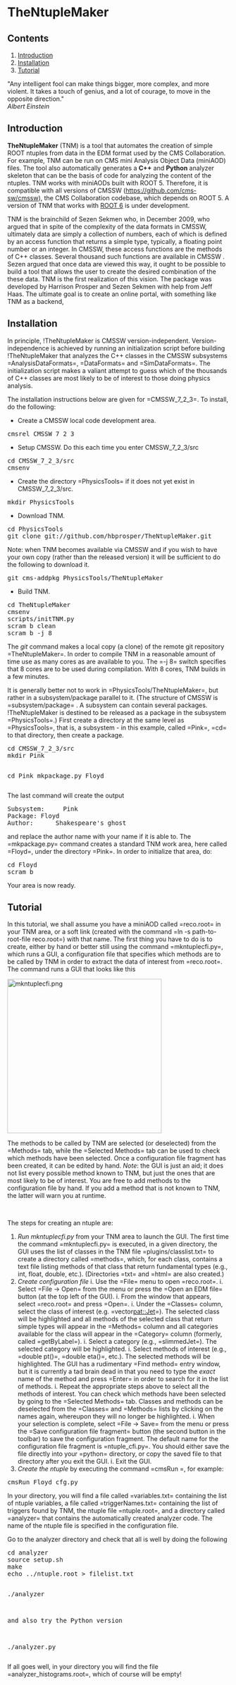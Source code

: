TheNtupleMaker
==============

## Contents
1. [Introduction](#introduction)
2. [Installation](#installation)
3. [Tutorial](#tutorial)



"Any intelligent fool can make things bigger, more complex, and more violent. It takes a touch of genius, and a lot of courage, to move in the opposite direction."  
*Albert Einstein*


## Introduction <a name="introduction"></a>

__TheNtupleMaker__ (TNM) is a tool that automates the creation of simple ROOT ntuples from data in the EDM format used by the CMS Collaboration. For example, TNM can be run on CMS mini Analysis Object Data (miniAOD) files.  The tool also automatically generates a __C++__ and __Python__ analyzer skeleton that can be the basis of code for analyzing the content of the ntuples. 
TNM works with miniAODs built with ROOT 5. Therefore, it is compatible with all versions of CMSSW (https://github.com/cms-sw/cmssw), the CMS Collaboration codebase, which depends on ROOT 5.  A version of TNM that works with [ROOT 6](http://root.cern.ch) is under development.

TNM is the brainchild of Sezen Sekmen who, in December 2009, who argued that in spite of the complexity of the data formats in CMSSW, ultimately data are simply a collection of numbers, each of which is defined by an access function that returns a simple type, typically, a floating point number or an integer. In CMSSW, these access functions are the methods of C++ classes. Several thousand such functions are available in CMSSW . Sezen argued that once data are viewed this way, it ought to be possible to build a tool that allows the user to create the desired combination of the these data. TNM is the first realization of this vision. The package was developed by Harrison Prosper and Sezen Sekmen with help from Jeff Haas. The ultimate goal is to create an online portal, with something like TNM as a backend, 

## Installation <a name="installation"></a>

In principle, !TheNtupleMaker is CMSSW version-independent.  Version-independence is achieved by running an initialization script before building !TheNtupleMaker that analyzes the C++ classes in the CMSSW subsystems =AnalysisDataFormats=, =DataFormats= and =SimDataFormats=. The initialization script makes a valiant attempt to guess which of the thousands of C++ classes are most likely to be of interest to those doing physics analysis.  <br><p>The installation instructions below are given for =CMSSW_7_2_3=.  To install, do the following:

   * Create a CMSSW local code development area.
<pre class="command">
cmsrel CMSSW_7_2_3 
</pre>
   * Setup CMSSW. Do this each time you enter CMSSW_7_2_3/src
<pre class="command">
cd CMSSW_7_2_3/src
cmsenv
</pre>
   * Create the directory =PhysicsTools= if it does not yet exist in CMSSW_7_2_3/src. 
<pre class="command">
mkdir PhysicsTools
</pre>
   * Download TNM.
<pre class="command">
cd PhysicsTools 
git clone git://github.com/hbprosper/TheNtupleMaker.git
</pre>
Note: when TNM becomes available via CMSSW and if you wish to have your own copy (rather than the released version) it will be sufficient to do the following to download it.  
<pre class="commabd">
git cms-addpkg PhysicsTools/TheNtupleMaker
</pre>
   * Build TNM.
<pre class="command">
cd TheNtupleMaker
cmsenv
scripts/initTNM.py              
scram b clean
scram b -j 8
</pre>
The *git* command makes a local copy (a clone) of the remote git repository =TheNtupleMaker=.
In order to compile TNM in a reasonable amount of time use as many cores as are available to you. The =-j 8= switch specifies that 8 cores are to be used during compilation. With 8 cores, TNM builds in a few minutes. </br>
<p>
It is generally better not to work in =PhysicsTools/TheNtupleMaker=, but rather in a subsystem/package parallel to it. (The structure of CMSSW is =subsystem/package= . A subsystem can contain several packages. !TheNtupleMaker is destined to be released as a package in the subsystem =PhysicsTools=.)
First create a directory at the same level as =PhysicsTools=, that is, a subsystem - in this example, called =Pink=, =cd= to that directory, then create a package.
<pre class="command">
cd CMSSW_7_2_3/src 
mkdir Pink

cd Pink
mkpackage.py Floyd
</pre>
The last command will create the output
<pre class="output">
Subsystem:     Pink
Package: Floyd
Author:      Shakespeare's ghost
</pre>
and replace the author name with your name if it is able to. The =mkpackage.py= command  creates a standard TNM work area, here called =Floyd=, under the directory =Pink=. In order to initialize that area, do:
<pre class="command">
cd Floyd
scram b
</pre>
Your area is now ready.

## Tutorial
In this tutorial, we shall assume you have a miniAOD called =reco.root= in your TNM area, or a soft link (created with the command =ln -s path-to-root-file reco.root=) with that name. The first thing you have to do is to create, either by hand or better still using the command =mkntuplecfi.py=, which runs a GUI, a configuration file that specifies which methods are to be called by TNM in order to extract the data of interest from =reco.root=.  The command runs a GUI that looks like this

<img alt="mkntuplecfi.png" height="350" src="%ATTACHURLPATH%/mkntuplecfi.png"/>

The methods to be called by TNM are selected (or deselected) from the =Methods= tab, while the =Selected Methods= tab can be used to check which methods have been selected. Once a configuration file fragment has been created, it can be edited by hand. *Note*: the GUI is just an aid; it does not list every possible method known to TNM, but just the ones that are most likely to be of interest. You are free to add methods to the configuration file by hand. If  you add a method that is  not known to TNM, the latter will warn you at runtime.

<br><p>The steps for creating an ntuple are:
   1. *Run mkntuplecfi.py*  from your TNM area to launch the GUI. The first time the command =mkntuplecfi.py= is executed, in a given directory, the GUI uses the list of classes in the TNM file =plugins/classlist.txt= to create a directory called =methods=, which, for each class,  contains a text file listing methods of that class that return fundamental types (e.g., int, float, double, etc.). (Directories =txt= and =html= are also created.)
   1. *Create configuration file* 
      i. Use the =File= menu to open =reco.root=.
      i. Select =File &#8594; Open= from the menu or press the =Open an EDM file= button (at the top left of the GUI).
      i. From the window that appears, select =reco.root= and press =Open=.
      i. Under the =Classes= column, select the class of interest (e.g. =vector<pat::Jet>=). The selected class will be highlighted and all methods of the selected class that return simple types will appear in the =Methods= column and all categories available for the class will appear in the =Category= column (formerly, called =getByLabel=). 
      i. Select a category (e.g., =slimmedJet=). The selected category will be highlighted.
      i. Select methods of interest (e.g., =double pt()=, =double eta()=, etc.). The selected methods will be highlighted. The GUI has a rudimentary =Find method= entry window, but it is currently a tad brain dead in that you need to type the _exact_ name of the method and press =Enter= in order to search for it in the list of methods. 
      i. Repeat the appropriate steps above to select all the methods of interest. You can check which methods have been selected by going to the =Selected Methods= tab. Classes and methods can be deselected from the =Classes= and =Methods= lists by clicking on the names again, whereupon they will no longer be highlighted.
      i. When your selection is complete, select =File &#8594; Save= from the menu or press the =Save configuration file fragment= button (the second button in the toolbar) to save the configuration fragment. The default name for the configuration file fragment is =ntuple_cfi.py=. You should either save the file directly into your =python= directory, or copy the saved file to that directory after you exit the GUI. 
      i. Exit the GUI. 
   1. *Create the ntuple* by executing the command =cmsRun <configuration-file>=, for example:
<pre class="command">
cmsRun Floyd_cfg.py
</pre>
In your directory, you will find a file called =variables.txt= containing the list of ntuple variables, a file called =triggerNames.txt= containing the list of triggers found by TNM, the ntuple file =ntuple.root=, and a  directory called =analyzer= that contains the automatically created analyzer code. The name of the ntuple  file is specified in the configuration file. 

<p>Go to the analyzer directory and check that all is well by doing the following
<pre class="command">
cd analyzer
source setup.sh
make
echo ../ntuple.root > filelist.txt

./analyzer  

and also try the Python version

./analyzer.py
</pre>
If all goes well, in your directory you will find the file =analyzer_histograms.root=, which of course will be empty!
<br>
<br>



